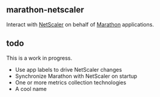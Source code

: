marathon-netscaler
------------------

Interact with [NetScaler](https://www.citrix.com/products/netscaler-application-delivery-controller/overview.html) on behalf of [Marathon](https://mesosphere.github.io/marathon) applications.

## todo

This is a work in progress.

- Use app labels to drive NetScaler changes
- Synchronize Marathon with NetScaler on startup
- One or more metrics collection technologies
- A cool name
